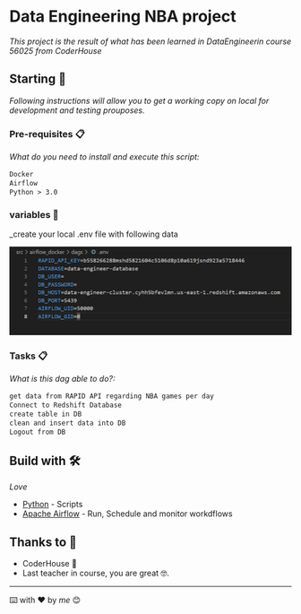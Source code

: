 
# Data Engineering NBA project

_This project is the result of what has been learned in DataEngineerin course 56025 from CoderHouse_

## Starting 🚀

_Following instructions will allow you to get a working copy on local for development and testing prouposes._



### Pre-requisites 📋

_What do you need to install and execute this script:_

```
Docker
Airflow
Python > 3.0
```

### variables 🔧


_create your local .env file with following data

![env Screenshot](env_file.png "env screenshot")


### Tasks 📋

_What is this dag able to do?:_
```
get data from RAPID API regarding NBA games per day
Connect to Redshift Database 
create table in DB
clean and insert data into DB
Logout from DB
```

## Build with 🛠️

_Love_

* [Python](https://www.python.org/) - Scripts
* [Apache Airflow](https://airflow.apache.org) - Run, Schedule and monitor workdflows


## Thanks to 🎁

* CoderHouse 📢
* Last teacher in course, you are great 🤓.


---
⌨️ with ❤️ by *me*  😊

